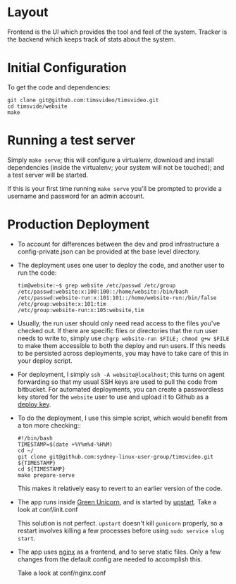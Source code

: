 Layout
=====================

Frontend is the UI which provides the tool and feel of the system.
Tracker is the backend which keeps track of stats about the system.

Initial Configuration
=====================

To get the code and dependencies:

    git clone git@github.com:timsvideo/timsvideo.git
    cd timsvide/website
    make

Running a test server
=====================

Simply ``make serve``; this will configure a virtualenv, download and install
dependencies (inside the virtualenv; your system will not be touched); and a
test server will be started.

If this is your first time running ``make serve`` you'll be prompted to provide
a username and password for an admin account.

Production Deployment
=====================

 *  To account for differences between the dev and prod infrastructure a
    config-private.json can be provided at the base level directory.

 *  The deployment uses one user to deploy the code, and another user to
    run the code:

        tim@website:~$ grep website /etc/passwd /etc/group
        /etc/passwd:website:x:100:100::/home/website:/bin/bash
        /etc/passwd:website-run:x:101:101::/home/website-run:/bin/false
        /etc/group:website:x:101:tim
        /etc/group:website-run:x:105:website,tim

 *  Usually, the run user should only need read access to the files you've
    checked out. If there are specific files or directories that the run user
    needs to write to, simply use ``chgrp website-run $FILE; chmod g+w $FILE``
    to make them accessible to both the deploy and run users. If this needs to
    be persisted across deployments, you may have to take care of this in your
    deploy script.

 *  For deployment, I simply ``ssh -A website@localhost``; this turns on agent
    forwarding so that my usual SSH keys are used to pull the code from
    bitbucket. For automated deployments, you can create a passwordless key
    stored for the ``website`` user to use and upload it to Github as a
    [deploy key][].

 *  To do the deployment, I use this simple script, which would benefit from a
    ton more checking::

        #!/bin/bash
        TIMESTAMP=$(date +%Y%m%d-%H%M)
        cd ~/
        git clone git@github.com:sydney-linux-user-group/timsvideo.git ${TIMESTAMP}
        cd ${TIMESTAMP}
        make prepare-serve

    This makes it relatively easy to revert to an earlier version of the code.

 *  The app runs inside [Green Unicorn][], and is started by
    [upstart][]. Take a look at conf/init.conf

    This solution is not perfect. ``upstart`` doesn't kill ``gunicorn``
    properly, so a restart involves killing a few processes before using ``sudo
    service slug start``.


 *  The app uses [nginx][] as a frontend, and to serve static files. Only a few
    changes from the default config are needed to accomplish this.

    Take a look at conf/nginx.conf


  [deploy key]: http://help.github.com/deploy-keys/
  [Green Unicorn]: http://gunicorn.org/
  [upstart]: http://upstart.ubuntu.com/
  [nginx]: http://nginx.org/en/ "nginx"
